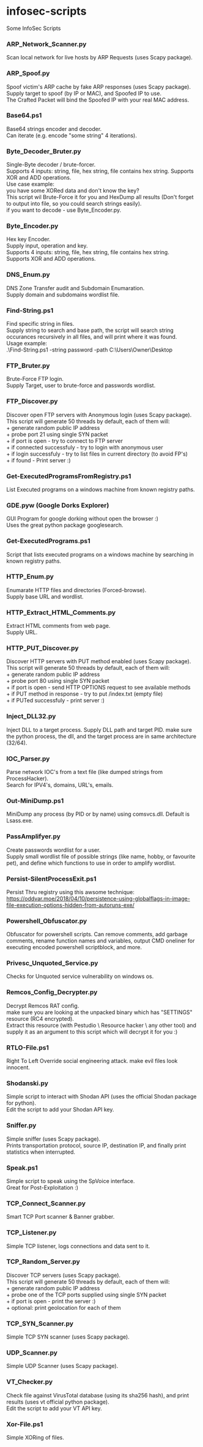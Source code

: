 # infosec-scripts
Some InfoSec Scripts

### ARP_Network_Scanner.py

Scan local network for live hosts by ARP Requests (uses Scapy package).


### ARP_Spoof.py

Spoof victim's ARP cache by fake ARP responses (uses Scapy package).  
Supply target to spoof (by IP or MAC), and Spoofed IP to use.  
The Crafted Packet will bind the Spoofed IP with your real MAC address.


### Base64.ps1

Base64 strings encoder and decoder.  
Can iterate (e.g. encode "some string" 4 iterations).


### Byte_Decoder_Bruter.py

Single-Byte decoder / brute-forcer.  
Supports 4 inputs: string, file, hex string, file contains hex string.
Supports XOR and ADD operations.  
Use case example:  
you have some XORed data and don't know the key?  
This script wil Brute-Force it for you and HexDump all results (Don't forget to output into file, so you could search strings easily).  
if you want to decode - use Byte_Encoder.py.  

 
### Byte_Encoder.py

Hex key Encoder.  
Supply input, operation and key.  
Supports 4 inputs: string, file, hex string, file contains hex string.  
Supports XOR and ADD operations.


### DNS_Enum.py

DNS Zone Transfer audit and Subdomain Enumaration.  
Supply domain and subdomains wordlist file.



### Find-String.ps1

Find specific string in files.  
Supply string to search and base path, the script will search string occurances recursively in all files, and will print where it was found.  
Usage example:  
.\Find-String.ps1 -string password -path C:\Users\Owner\Desktop



### FTP_Bruter.py

Brute-Force FTP login.  
Supply Target, user to brute-force and passwords wordlist.  



### FTP_Discover.py

Discover open FTP servers with Anonymous login (uses Scapy package).  
This script will generate 50 threads by default, each of them will:  
	+ generate random public IP address	  
	+ probe port 21 using single SYN packet  
	+ if port is open - try to connect to FTP server  
	+ if connected successfuly - try to login with anonymous user  
	+ if login successfuly - try to list files in current directory (to avoid FP's)  
	+ if found - Print server :)
	


### Get-ExecutedProgramsFromRegistry.ps1

List Executed programs on a windows machine from known registry paths.



### GDE.pyw (Google Dorks Explorer)

GUI Program for google dorking without open the browser :)  
Uses the great python package googlesearch.


### Get-ExecutedPrograms.ps1

Script that lists executed programs on a windows machine by searching in known registry paths.


### HTTP_Enum.py

Enumarate HTTP files and directories (Forced-browse).  
Supply base URL and wordlist.


### HTTP_Extract_HTML_Comments.py

Extract HTML comments from web page.  
Supply URL.


### HTTP_PUT_Discover.py

Discover HTTP servers with PUT method enabled (uses Scapy package).  
This script will generate 50 threads by default, each of them will:  
	+ generate random public IP address  	
	+ probe port 80 using single SYN packet  
	+ if port is open - send HTTP OPTIONS request to see available methods  
	+ if PUT method in response - try to put /index.txt (empty file)  
	+ if PUTed successfuly - print server :)
	

### Inject_DLL32.py

Inject DLL to a target process. 
Supply DLL path and target PID.
make sure the python process, the dll, and the target process are in same architecture (32/64).


### IOC_Parser.py

Parse network IOC's from a text file (like dumped strings from ProcessHacker).  
Search for IPV4's, domains, URL's, emails.


### Out-MiniDump.ps1

MiniDump any process (by PID or by name) using comsvcs.dll.
Default is Lsass.exe.


### PassAmplifyer.py

Create passwords wordlist for a user.  
Supply small wordlist file of possible strings (like name, hobby, or favourite pet), and define which functions to use in order to amplify wordlist.


### Persist-SilentProcessExit.ps1

Persist Thru registry using this awsome technique: https://oddvar.moe/2018/04/10/persistence-using-globalflags-in-image-file-execution-options-hidden-from-autoruns-exe/


### Powershell_Obfuscator.py

Obfuscator for powershell scripts.
Can remove comments, add garbage comments, rename function names and variables, output CMD oneliner for executing encoded powershell scriptblock, and more.


### Privesc_Unquoted_Service.py

Checks for Unquoted service vulnerability on windows os.


### Remcos_Config_Decrypter.py

Decrypt Remcos RAT config.  
make sure you are looking at the unpacked binary which has "SETTINGS" resource (RC4 encrypted).  
Extract this resource (with Pestudio \ Resource hacker \ any other tool) and supply it as an argument to this script which will decrypt it for you :)


### RTLO-File.ps1

Right To Left Override social engineering attack. make evil files look innocent.


### Shodanski.py

Simple script to interact with Shodan API (uses the official Shodan package for python).  
Edit the script to add your Shodan API key.


### Sniffer.py

Simple sniffer (uses Scapy package).  
Prints transportation protocol, source IP, destination IP, and finally print statistics when interrupted.  


### Speak.ps1
 
Simple script to speak using the SpVoice interface.  
Great for Post-Exploitation :)


### TCP_Connect_Scanner.py

Smart TCP Port scanner & Banner grabber.


### TCP_Listener.py

Simple TCP listener, logs connections and data sent to it.


### TCP_Random_Server.py

Discover TCP servers (uses Scapy package).  
This script will generate 50 threads by default, each of them will:  
	+ generate random public IP address  	
	+ probe one of the TCP ports supplied using single SYN packet  
	+ if port is open - print the server :)  
	+ optional: print geolocation for each of them  
 

### TCP_SYN_Scanner.py
 
Simple TCP SYN scanner (uses Scapy package).  


### UDP_Scanner.py

Simple UDP Scanner (uses Scapy package).


### VT_Checker.py

Check file against VirusTotal database (using its sha256 hash), and print results (uses vt official python package).  
Edit the script to add your VT API key.
 
 
### Xor-File.ps1

Simple XORing of files.
 







